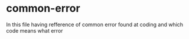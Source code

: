 # common-error

In this file having refference of common error found at coding and which code means what error
